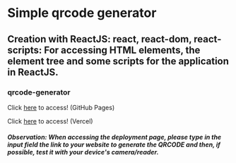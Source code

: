 # Simple qrcode generator



## Creation with ReactJS: react, react-dom, react-scripts: For accessing HTML elements, the element tree and some scripts for the application in ReactJS.



### qrcode-generator





Click [here](https://jonascaetano.github.io/qrcode-generator-site/) to access! (GitHub Pages)



Click [here](https://atividades-pdta1f3q4-jonascaetano.vercel.app/) to access! (Vercel)



##### Observation: When accessing the deployment page, please type in the input field the link to your website to generate the QRCODE and then, if possible, test it with your device's camera/reader.
